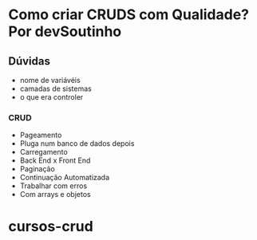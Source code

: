 # Como criar CRUDS com Qualidade? Por devSoutinho

## Dúvidas
- nome de variávéis
- camadas de sistemas
- o que era controler 

### CRUD
- Pageamento
- Pluga num banco de dados depois
- Carregamento
- Back End x Front End 
- Paginação 
- Continuação Automatizada
- Trabalhar com erros 
- Com arrays e objetos 
# cursos-crud
